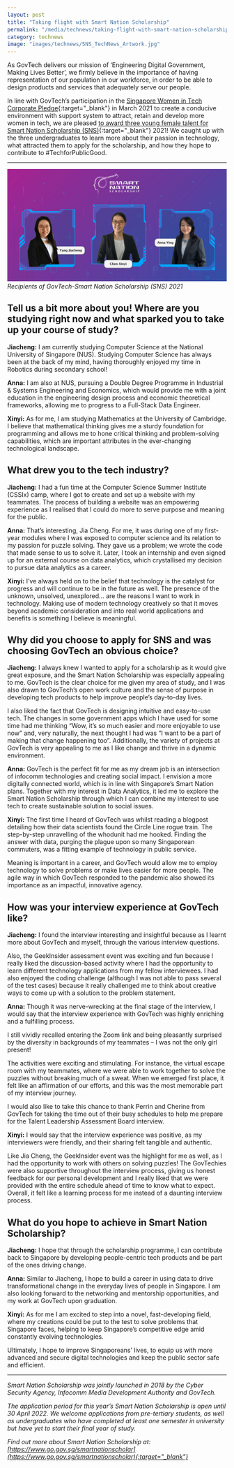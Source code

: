 ```yaml
---
layout: post
title: "Taking flight with Smart Nation Scholarship"
permalink: "/media/technews/taking-flight-with-smart-nation-scholarship"
category: technews
image: "images/technews/SNS_TechNews_Artwork.jpg"
---
```

As GovTech delivers our mission of ‘Engineering Digital Government, Making Lives Better’, we firmly believe in the importance of having representation of our population in our workforce, in order to be able to design products and services that adequately serve our people. 

In line with GovTech’s participation in the [Singapore Women in Tech Corporate Pledge](https://sgtech.org.sg/SGTECH/Web/Initiatives/SG-Women-in-Tech-Company-Pledge/SG-Women-in-Tech-Company-Pledge.aspx){:target="_blank"} in March 2021 to create a conducive environment with support system to attract, retain and develop more women in tech, we are pleased [to award three young female talent for Smart Nation Scholarship (SNS)](https://www.imda.gov.sg/news-and-events/Media-Room/Media-Releases/2021/Smart-Nation-Scholarship-2021-Welcomes-Most-Number-of-Female-Recipients-since-Inception){:target="_blank"} 2021! We caught up with the three undergraduates to learn more about their passion in technology, what attracted them to apply for the scholarship, and how they hope to contribute to #TechforPublicGood. 

---

![Recipients of GovTech-Smart Nation Scholarship (SNS) 2021](/images/technews/SNS_TechNews_Artwork.jpg)*Recipients of GovTech-Smart Nation Scholarship (SNS) 2021*

## Tell us a bit more about you! Where are you studying right now and what sparked you to take up your course of study?

**Jiacheng:** I am currently studying Computer Science at the National University of Singapore (NUS). Studying Computer Science has always been at the back of my mind, having thoroughly enjoyed my time in Robotics during secondary school!

**Anna:** I am also at NUS, pursuing a Double Degree Programme in Industrial & Systems Engineering and Economics, which would provide me with a joint education in the engineering design process and economic theoretical frameworks, allowing me to progress to a Full-Stack Data Engineer.

**Xinyi:** As for me, I am studying Mathematics at the University of Cambridge. I believe that mathematical thinking gives me a sturdy foundation for programming and allows me to hone critical thinking and problem-solving capabilities, which are important attributes in the ever-changing technological landscape. 

## What drew you to the tech industry? 

**Jiacheng:** I had a fun time at the Computer Science Summer Institute (CSSIx) camp, where I got to create and set up a website with my teammates. The process of building a website was an empowering experience as I realised that I could do more to serve purpose and meaning for the public.

**Anna:** That’s interesting, Jia Cheng. For me, it was during one of my first-year modules where I was exposed to computer science and its relation to my passion for puzzle solving. They gave us a problem; we wrote the code that made sense to us to solve it. Later, I took an internship and even signed up for an external course on data analytics, which crystallised my decision to pursue data analytics as a career. 

**Xinyi:** I’ve always held on to the belief that technology is the catalyst for progress and will continue to be in the future as well. The presence of the unknown, unsolved, unexplored… are the reasons I want to work in technology. Making use of modern technology creatively so that it moves beyond academic consideration and into real world applications and benefits is something I believe is meaningful.

## Why did you choose to apply for SNS and was choosing GovTech an obvious choice?

**Jiacheng:** I always knew I wanted to apply for a scholarship as it would give great exposure, and the Smart Nation Scholarship was especially appealing to me. GovTech is the clear choice for me given my area of study, and I was also drawn to GovTech’s open work culture and the sense of purpose in developing tech products to help improve people’s day-to-day lives.

I also liked the fact that GovTech is designing intuitive and easy-to-use tech. The changes in some government apps which I have used for some time had me thinking “Wow, it’s so much easier and more enjoyable to use now” and, very naturally, the next thought I had was “I want to be a part of making that change happening too”. Additionally, the variety of projects at GovTech is very appealing to me as I like change and thrive in a dynamic environment. 

**Anna:** GovTech is the perfect fit for me as my dream job is an intersection of infocomm technologies and creating social impact. I envision a more digitally connected world, which is in line with Singapore’s Smart Nation plans. Together with my interest in Data Analytics, it led me to explore the Smart Nation Scholarship through which I can combine my interest to use tech to create sustainable solution to social issues.

**Xinyi:** The first time I heard of GovTech was whilst reading a blogpost detailing how their data scientists found the Circle Line rogue train. The step-by-step unravelling of the whodunit had me hooked. Finding the answer with data, purging the plague upon so many Singaporean commuters, was a fitting example of technology in public service.

Meaning is important in a career, and GovTech would allow me to employ technology to solve problems or make lives easier for more people. The agile way in which GovTech responded to the pandemic also showed its importance as an impactful, innovative agency.

## How was your interview experience at GovTech like? 

**Jiacheng:** I found the interview interesting and insightful because as I learnt more about GovTech and myself, through the various interview questions. 

Also, the GeekInsider assessment event was exciting and fun because I really liked the discussion-based activity where I had the opportunity to learn different technology applications from my fellow interviewees. I had also enjoyed the coding challenge (although I was not able to pass several of the test cases) because it really challenged me to think about creative ways to come up with a solution to the problem statement. 

**Anna:** Though it was nerve-wrecking at the final stage of the interview, I would say that the interview experience with GovTech was highly enriching and a fulfilling process. 

I still vividly recalled entering the Zoom link and being pleasantly surprised by the diversity in backgrounds of my teammates – I was not the only girl present!

The activities were exciting and stimulating. For instance, the virtual escape room with my teammates, where we were able to work together to solve the puzzles without breaking much of a sweat. When we emerged first place, it felt like an affirmation of our efforts, and this was the most memorable part of my interview journey. 

I would also like to take this chance to thank Perrin and Cherine from GovTech for taking the time out of their busy schedules to help me prepare for the Talent Leadership Assessment Board interview.

**Xinyi:** I would say that the interview experience was positive, as my interviewers were friendly, and their sharing felt tangible and authentic. 

Like Jia Cheng, the GeekInsider event was the highlight for me as well, as I had the opportunity to work with others on solving puzzles! The GovTechies were also supportive throughout the interview process, giving us honest feedback for our personal development and I really liked that we were provided with the entire schedule ahead of time to know what to expect. Overall, it felt like a learning process for me instead of a daunting interview process.

## What do you hope to achieve in Smart Nation Scholarship?

**Jiacheng:** I hope that through the scholarship programme, I can contribute back to Singapore by developing people-centric tech products and be part of the ones driving change. 

**Anna:** Similar to Jiacheng, I hope to build a career in using data to drive transformational change in the everyday lives of people in Singapore. I am also looking forward to the networking and mentorship opportunities, and my work at GovTech upon graduation.

**Xinyi:** As for me I am excited to step into a novel, fast-developing field, where my creations could be put to the test to solve problems that Singapore faces, helping to keep Singapore’s competitive edge amid constantly evolving technologies. 

Ultimately, I hope to improve Singaporeans’ lives, to equip us with more advanced and secure digital technologies and keep the public sector safe and efficient.

---

*Smart Nation Scholarship was jointly launched in 2018 by the Cyber Security Agency, Infocomm Media Development Authority and GovTech.*

*The application period for this year’s Smart Nation Scholarship is open until 30 April 2022. We welcome applications from pre-tertiary students, as well as undergraduates who have completed at least one semester in university but have yet to start their final year of study.*

*Find out more about Smart Nation Scholarship at: [https://www.go.gov.sg/smartnationscholar](https://www.go.gov.sg/smartnationscholar){:target="_blank"}*

